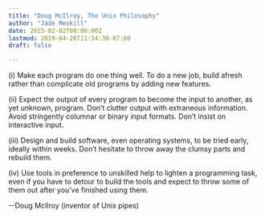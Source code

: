 ```yaml
---
title: "Doug McIlroy, The Unix Philosophy"
author: "Jade Meskill"
date: 2015-02-02T00:00:00Z
lastmod: 2019-04-26T11:54:30-07:00
draft: false

---
```


(i) Make each program do one thing well. To do a new job, build afresh rather than complicate old programs by adding new features.   

(ii) Expect the output of every program to become the input to another, as yet unknown, program. Don’t clutter output with extraneous information. Avoid stringently columnar or binary input formats. Don’t insist on interactive input.   

(iii) Design and build software, even operating systems, to be tried early, ideally within weeks. Don’t hesitate to throw away the clumsy parts and rebuild them.   

(iv) Use tools in preference to unskilled help to lighten a programming task, even if you have to detour to build the tools and expect to throw some of them out after you’ve finished using them.  

--Doug McIlroy (inventor of Unix pipes)
